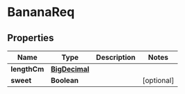 

# BananaReq

## Properties

Name | Type | Description | Notes
------------ | ------------- | ------------- | -------------
**lengthCm** | [**BigDecimal**](BigDecimal.md) |  | 
**sweet** | **Boolean** |  |  [optional]



